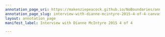 ```yaml
---
annotation_page_uri: https://makenziepeacock.github.io/NoBoundaries/annotations/interview-with-dianne-mcintyre-2015-4-of-4-canvas-1-00-03-42.json
annotation_page_slug: interview-with-dianne-mcintyre-2015-4-of-4-canvas-1-00-03-42
layout: annotation_page
manifest_label: Interview with Dianne McIntyre 2015 4 of 4

---
```

